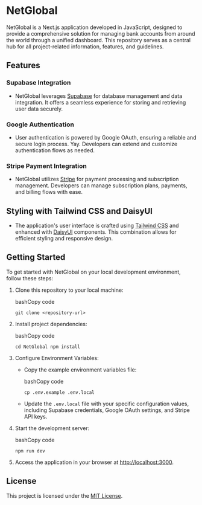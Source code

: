 NetGlobal
=========

NetGlobal is a Next.js application developed in JavaScript, designed to provide a comprehensive solution for managing bank accounts from around the world through a unified dashboard. This repository serves as a central hub for all project-related information, features, and guidelines.

Features
--------

### Supabase Integration

-   NetGlobal leverages [Supabase](https://supabase.io/) for database management and data integration. It offers a seamless experience for storing and retrieving user data securely.

### Google Authentication

-   User authentication is powered by Google OAuth, ensuring a reliable and secure login process. Yay. Developers can extend and customize authentication flows as needed.

### Stripe Payment Integration

-   NetGlobal utilizes [Stripe](https://stripe.com/) for payment processing and subscription management. Developers can manage subscription plans, payments, and billing flows with ease.

Styling with Tailwind CSS and DaisyUI
-------------------------------------

-   The application's user interface is crafted using [Tailwind CSS](https://tailwindcss.com/) and enhanced with [DaisyUI](https://daisyui.com/) components. This combination allows for efficient styling and responsive design.

Getting Started
---------------

To get started with NetGlobal on your local development environment, follow these steps:

1.  Clone this repository to your local machine:

    bashCopy code

    `git clone <repository-url>`

2.  Install project dependencies:

    bashCopy code

    `cd NetGlobal
    npm install`

3.  Configure Environment Variables:

    -   Copy the example environment variables file:

        bashCopy code

        `cp .env.example .env.local`

    -   Update the `.env.local` file with your specific configuration values, including Supabase credentials, Google OAuth settings, and Stripe API keys.

4.  Start the development server:

    bashCopy code

    `npm run dev`

5.  Access the application in your browser at [http://localhost:3000](http://localhost:3000/).


License
-------

This project is licensed under the [MIT License](https://chat.openai.com/c/LICENSE).

